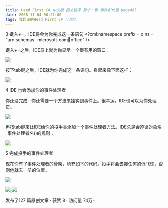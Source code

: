 ```yaml
---
title: Head First C# 中文版 图文皆译 第十一章 事件和代理 page493
date: 2008-11-04 08:27:00
tags: 我翻译的Head First C#（习作）
---
```

3  键入+=，IDE将会为你完成这一条语句  <?xml:namespace prefix = o ns = "urn:schemas-
microsoft-com:office:office" />

键入+=之后，IDE马上就为你显示一个很有用的窗口：

![](https://p-blog.csdn.net/images/p_blog_csdn_net/cuipengfei1/EntryImages/20081104/%E6%88%AA%E5%9B%BE00.jpg)

按下tab键之后，IDE就为你完成这一条语句。看起来像下面这样：

![](https://p-blog.csdn.net/images/p_blog_csdn_net/cuipengfei1/EntryImages/20081104/%E6%88%AA%E5%9B%BE01.jpg)

4 IDE  也会添加你的事件处理者

你还没完成--你还需要一个方法来挂钩到事件上。很幸运，IDE也可以为你处理它。

![](https://p-blog.csdn.net/images/p_blog_csdn_net/cuipengfei1/EntryImages/20081104/%E6%88%AA%E5%9B%BE02.jpg)

再按tab键来让IDE给你的投手类添加一个事件处理者方法。IDE总是会遵循对象名_事件处理者名()的规则：

![](https://p-blog.csdn.net/images/p_blog_csdn_net/cuipengfei1/EntryImages/20081104/%E6%88%AA%E5%9B%BE03.jpg)

5  完成投手的事件处理者

现在你有了事件处理者的骨架，填充如下的代码。投手将会去接任何的低飞球，否则他就去一垒的位置。

![](https://p-blog.csdn.net/images/p_blog_csdn_net/cuipengfei1/EntryImages/20081104/%E6%88%AA%E5%9B%BE04.jpg)



[ ![](https://profile.csdnimg.cn/5/2/5/3_cuipengfei1)
![](https://g.csdnimg.cn/static/user-reg-year/1x/11.png)
](https://blog.csdn.net/cuipengfei1)



发布了127 篇原创文章  ·  获赞 8  ·  访问量 74万+

